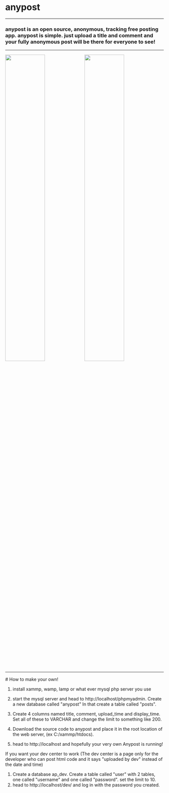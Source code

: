 # anypost
<hr>
<h3>anypost is an open source, anonymous, tracking free posting app. anypost is simple. just upload a title and comment and your fully anonymous post will be there for everyone to see!</h3>
<hr>
<p><img src="http://anypost.pixel-fy.com/sample.png"width="50%"><img src="http://anypost.pixel-fy.com/chats.png"width="50%"></p>
<hr>
# How to make your own!

1. install xammp, wamp, lamp or what ever mysql php server you use

2. start the mysql server and head to http://localhost/phpmyadmin. Create a new database called "anypost" In that create a table called "posts".
3. Create 4 columns named title, comment, upload_time and display_time. Set all of these to VARCHAR and change the limit to something like 200. 
4. Download the source code to anypost and place it in the root location of the web server, (ex C:/xammp/htdocs).
5. head to http://localhost and hopefully your very own Anypost is running!

If you want your dev center to work (The dev center is a page only for the developer who can post html code and it says "uploaded by dev" instead of the date and time)
1. Create a database ap_dev. Create a table called "user" with 2 tables, one called "username" and one called "password". set the limit to 10.
2. head to http://localhost/dev/ and log in with the password you created.

